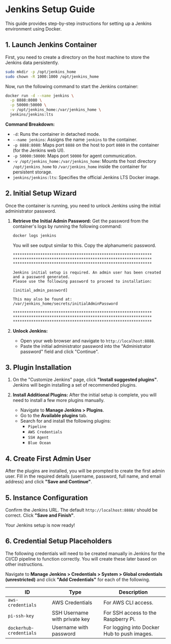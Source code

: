 # Jenkins Setup Guide

This guide provides step-by-step instructions for setting up a Jenkins environment using Docker.

## 1. Launch Jenkins Container

First, you need to create a directory on the host machine to store the Jenkins data persistently.

```bash
sudo mkdir -p /opt/jenkins_home
sudo chown -R 1000:1000 /opt/jenkins_home
```

Now, run the following command to start the Jenkins container:

```bash
docker run -d --name jenkins \
  -p 8888:8080 \
  -p 50000:50000 \
  -v /opt/jenkins_home:/var/jenkins_home \
  jenkins/jenkins:lts
```

**Command Breakdown:**

- `-d`: Runs the container in detached mode.
- `--name jenkins`: Assigns the name `jenkins` to the container.
- `-p 8888:8080`: Maps port `8888` on the host to port `8080` in the container (for the Jenkins web UI).
- `-p 50000:50000`: Maps port `50000` for agent communication.
- `-v /opt/jenkins_home:/var/jenkins_home`: Mounts the host directory `/opt/jenkins_home` to `/var/jenkins_home` inside the container for persistent storage.
- `jenkins/jenkins:lts`: Specifies the official Jenkins LTS Docker image.

## 2. Initial Setup Wizard

Once the container is running, you need to unlock Jenkins using the initial administrator password.

1.  **Retrieve the Initial Admin Password:**
    Get the password from the container's logs by running the following command:

    ```bash
    docker logs jenkins
    ```

    You will see output similar to this. Copy the alphanumeric password.

    ```
    *************************************************************
    *************************************************************
    *************************************************************

    Jenkins initial setup is required. An admin user has been created and a password generated.
    Please use the following password to proceed to installation:

    [initial_admin_password]

    This may also be found at: /var/jenkins_home/secrets/initialAdminPassword

    *************************************************************
    *************************************************************
    *************************************************************
    ```

2.  **Unlock Jenkins:**
    - Open your web browser and navigate to `http://localhost:8888`.
    - Paste the initial administrator password into the "Administrator password" field and click "Continue".

## 3. Plugin Installation

1.  On the "Customize Jenkins" page, click **"Install suggested plugins"**. Jenkins will begin installing a set of recommended plugins.

2.  **Install Additional Plugins:**
    After the initial setup is complete, you will need to install a few more plugins manually.
    - Navigate to **Manage Jenkins > Plugins**.
    - Go to the **Available plugins** tab.
    - Search for and install the following plugins:
      - `Pipeline`
      - `AWS Credentials`
      - `SSH Agent`
      - `Blue Ocean`

## 4. Create First Admin User

After the plugins are installed, you will be prompted to create the first admin user. Fill in the required details (username, password, full name, and email address) and click **"Save and Continue"**.

## 5. Instance Configuration

Confirm the Jenkins URL. The default `http://localhost:8888/` should be correct. Click **"Save and Finish"**.

Your Jenkins setup is now ready!

## 6. Credential Setup Placeholders

The following credentials will need to be created manually in Jenkins for the CI/CD pipeline to function correctly. You will create these later based on other instructions.

Navigate to **Manage Jenkins > Credentials > System > Global credentials (unrestricted)** and click **"Add Credentials"** for each of the following.

| ID                      | Type                          | Description                                 |
| ----------------------- | ----------------------------- | ------------------------------------------- |
| `aws-credentials`       | AWS Credentials               | For AWS CLI access.                         |
| `pi-ssh-key`            | SSH Username with private key | For SSH access to the Raspberry Pi.         |
| `dockerhub-credentials` | Username with password        | For logging into Docker Hub to push images. |
